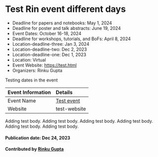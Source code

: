 # Test Rin event different days

- Deadline for papers and notebooks: May 1, 2024
- Deadline for poster and talk abstracts: June 19, 2024
- Event Dates: October 16-18, 2024
- Deadline for workshops, tutorials, and BoFs: April 8, 2024
- Location-deadline-three: Jan 3, 2024
- Location-deadline-two: Dec 2, 2023
- Location-deadline-one: Dec 1, 2023
- Location: Virtual
- Event Website: https://test.html
- Organizers: Rinku Gupta

<!-- deck text start -->
Testing dates in the event
<!-- deck text end -->

Event Information | Details
:--- | :---			   
Event Name | [Test event](test.com)
Website | test-website


Adding test body.
Adding test body.
Adding test body.
Adding test body.
Adding test body.
Adding test body.

#### Publication date: Dec 24, 2023
#### Contributed by [Rinku Gupta](https://github.com/rinkug)

<!---
Publish: yes
Topics: Projects and Organizations, High-Performance Computing (HPC)
--->
